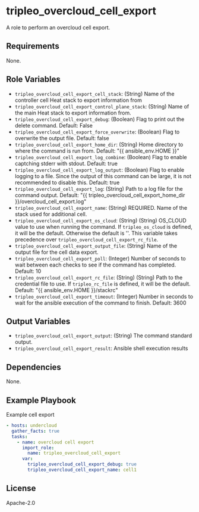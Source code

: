 tripleo_overcloud_cell_export
=========

A role to perform an overcloud cell export.

Requirements
------------

None.

Role Variables
--------------

* `tripleo_overcloud_cell_export_cell_stack`: (String) Name of the controller cell Heat stack to export information from
* `tripleo_overcloud_cell_export_control_plane_stack`: (String) Name of the main Heat stack to export information from.
* `tripleo_overcloud_cell_export_debug`: (Boolean) Flag to print out the delete command. Default: False
* `tripleo_overcloud_cell_export_force_overwrite`: (Boolean) Flag to overwrite the output file. Default: false
* `tripleo_overcloud_cell_export_home_dir`: (String) Home directory to where the command is run from. Default: "{{ ansible_env.HOME }}"
* `tripleo_overcloud_cell_export_log_combine`: (Boolean) Flag to enable captching stderr with stdout. Default: true
* `tripleo_overcloud_cell_export_log_output`: (Boolean) Flag to enable logging to a file. Since the output of this command can be large, it is not recommended to disable this. Default: true
* `tripleo_overcloud_cell_export_log`: (String) Path to a log file for the command output. Default: "{{ tripleo_overcloud_cell_export_home_dir }}/overcloud_cell_export.log"
* `tripleo_overcloud_cell_export_name`: (String) REQUIRED. Name of the stack used for additional cell.
* `tripleo_overcloud_cell_export_os_cloud`: (String) (String) OS_CLOUD value to use when running the command. If `tripleo_os_cloud` is defined, it will be the default. Otherwise the default is ''. This variable takes precedence over `tripleo_overcloud_cell_export_rc_file`.
* `tripleo_overcloud_cell_export_output_file`: (String) Name of the output file for the cell data export.
* `tripleo_overcloud_cell_export_poll`: (Integer) Number of seconds to wait between each checks to see if the command has completed. Default: 10
* `tripleo_overcloud_cell_export_rc_file`: (String) (String) Path to the credential file to use. If `tripleo_rc_file` is defined, it will be the default. Default: "{{ ansible_env.HOME }}/stackrc"
* `tripleo_overcloud_cell_export_timeout`: (Integer) Number in seconds to wait for the ansible execution of the command to finish. Default: 3600

Output Variables
----------------

* `tripleo_overcloud_cell_export_output`: (String) The command standard output.
* `tripleo_overcloud_cell_export_result`: Ansible shell execution results

Dependencies
------------

None.

Example Playbook
----------------

Example cell export

```yaml
- hosts: undercloud
  gather_facts: true
  tasks:
    - name: overcloud cell export
      import_role:
        name: tripleo_overcloud_cell_export
      var:
        tripleo_overcloud_cell_export_debug: true
        tripleo_overcloud_cell_export_name: cell1
```

License
-------

Apache-2.0
